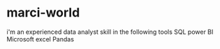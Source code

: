 # marci-world
i'm an experienced data analyst 
skill in the following tools
SQL
power BI
Microsoft excel 
Pandas
